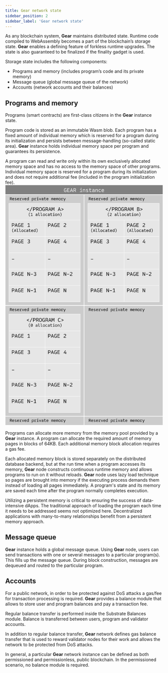```yaml
---
title: Gear network state
sidebar_position: 2
sidebar_label: 'Gear network state'
---
```


As any blockchain system, **Gear** maintains distributed state. Runtime code compiled to WebAssembly becomes a part of the blockchain’s storage state. **Gear** enables a defining feature of forkless runtime upgrades. The state is also guaranteed to be finalized if the finality gadget is used.

Storage state includes the following components:
- Programs and memory (includes program’s code and its private memory)
- Message queue (global message queue of the network)
- Accounts (network accounts and their balances)

## Programs and memory

Programs (smart contracts) are first-class citizens in the **Gear** instance state.

Program code is stored as an immutable Wasm blob. Each program has a fixed amount of individual memory which is reserved for a program during its initialization and persists between message-handling (so-called static area). **Gear** instance holds individual memory space per program and guarantees its persistence.

A program can read and write only within its own exclusively allocated memory space and has no access to the memory space of other programs. Individual memory space is reserved for a program during its initialization and does not require additional fee (included in the program initialization fee).
![img alt](./img/memory.jpg)

Programs can allocate more memory from the memory pool provided by a **Gear** instance. A program can allocate the required amount of memory pages in blocks of 64KB. Each additional memory block allocation requires a gas fee.

Each allocated memory block is stored separately on the distributed database backend, but at the run time when a program accesses its memory, **Gear** node constructs continuous runtime memory and allows programs to run on it without reloads. **Gear** node uses lazy load technique so pages are brought into memory if the executing process demands them instead of loading all pages immediately. A program's state and its memory are saved each time after the program normally completes execution. 

Utilizing a persistent memory is critical to ensuring the success of data-intensive dApps. The traditional approach of loading the program each time it needs to be addressed seems not optimized here. Decentralized applications with many-to-many relationships benefit from a persistent memory approach.

## Message queue

**Gear** instance holds a global message queue. Using **Gear** node, users can send transactions with one or several messages to a particular program(s). This fills up the message queue. During block construction, messages are dequeued and routed to the particular program.

## Accounts

For a public network, in order to be protected against DoS attacks a gas/fee for transaction processing is required. **Gear** provides a balance module that allows to store user and program balances and pay a transaction fee.

Regular balance transfer is performed inside the Substrate Balances module. Balance is transferred between users, program and validator accounts.

In addition to regular balance transfer, **Gear** network defines gas balance transfer that is used to reward validator nodes for their work and allows the network to be protected from DoS attacks.

In general, a particular **Gear** network instance can be defined as both permissioned and permissionless, public blockchain. In the permissioned scenario, no balance module is required.

